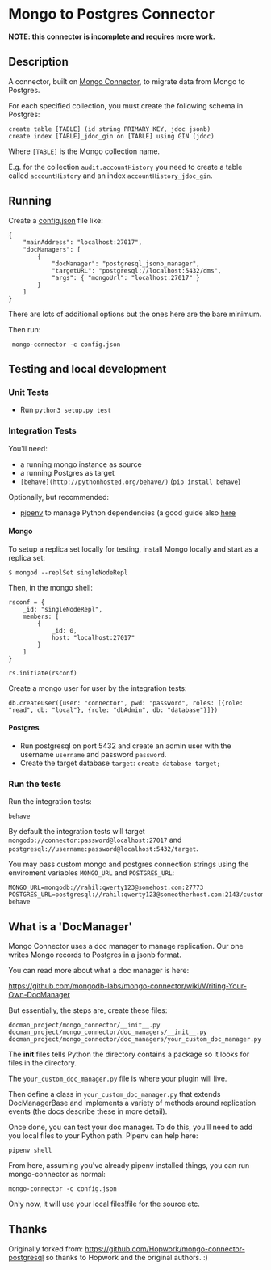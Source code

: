 # Mongo to Postgres Connector

**NOTE: this connector is incomplete and requires more work.**

## Description

A connector, built on
[Mongo Connector](https://github.com/mongodb-labs/mongo-connector),
to migrate data from Mongo to Postgres.

For each specified collection, you must create the following schema in Postgres:

    create table [TABLE] (id string PRIMARY KEY, jdoc jsonb)
    create index [TABLE]_jdoc_gin on [TABLE] using GIN (jdoc)

Where `[TABLE]` is the Mongo collection name. 

E.g. for the collection `audit.accountHistory` you need to create a table called `accountHistory` and an index `accountHistory_jdoc_gin`.

## Running

Create a
[config.json](https://github.com/mongodb-labs/mongo-connector/wiki/Configuration-Options)
file like:

    {
        "mainAddress": "localhost:27017",
        "docManagers": [
            {
                "docManager": "postgresql_jsonb_manager",
                "targetURL": "postgresql://localhost:5432/dms",
                "args": { "mongoUrl": "localhost:27017" }
            }
        ]
    }

There are lots of additional options but the ones here are the bare
minimum.

Then run:

     mongo-connector -c config.json

## Testing and local development

### Unit Tests

- Run `python3 setup.py test`

### Integration Tests

You'll need:

* a running mongo instance as source
* a running Postgres as target
* `[behave](http://pythonhosted.org/behave/)` (`pip install behave`)

Optionally, but recommended:

* [pipenv](https://docs.pipenv.org/en/latest/) to manage Python
dependencies (a good guide also
[here](http://docs.python-guide.org/en/latest/dev/virtualenvs/)

#### Mongo

To setup a replica set locally for testing, install Mongo locally and start as a replica set:

    $ mongod --replSet singleNodeRepl

Then, in the mongo shell:

    rsconf = {
        _id: "singleNodeRepl",
        members: [
            {
                _id: 0,
                host: "localhost:27017"
            }
        ]
    }

    rs.initiate(rsconf)

Create a mongo user for user by the integration tests:
    
    db.createUser({user: "connector", pwd: "password", roles: [{role: "read", db: "local"}, {role: "dbAdmin", db: "database"}]})
    
#### Postgres

* Run postgresql on port 5432 and create an admin user with the username `username` and password `password`. 
* Create the target database `target`: `create database target;`

### Run the tests

Run the integration tests: 

    behave
    
By default the integration tests will target `mongodb://connector:password@localhost:27017` and `postgresql://username:password@localhost:5432/target`.
    
You may pass custom mongo and postgres connection strings using the enviroment variables `MONGO_URL` and `POSTGRES_URL`: 
    
    MONGO_URL=mongodb://rahil:qwerty123@somehost.com:27773 POSTGRES_URL=postgresql://rahil:qwerty123@someotherhost.com:2143/customtargetdb behave
    

## What is a 'DocManager'

Mongo Connector uses a doc manager to manage replication. Our one
writes Mongo records to Postgres in a jsonb format.

You can read more about what a doc manager is here:

https://github.com/mongodb-labs/mongo-connector/wiki/Writing-Your-Own-DocManager

But essentially, the steps are, create these files:

    docman_project/mongo_connector/__init__.py
    docman_project/mongo_connector/doc_managers/__init__.py
    docman_project/mongo_connector/doc_managers/your_custom_doc_manager.py

The __init__ files tells Python the directory contains a package so it
looks for files in the directory.

The `your_custom_doc_manager.py` file is where your plugin will live.

Then define a class in `your_custom_doc_manager.py` that extends
DocManagerBase and implements a variety of methods around replication
events (the docs describe these in more detail).

Once done, you can test your doc manager. To do this, you'll need to
add you local files to your Python path. Pipenv can help here:

    pipenv shell

From here, assuming you've already pipenv installed things, you can
run mongo-connector as normal:

    mongo-connector -c config.json

Only now, it will use your local files!file for the source etc.

## Thanks

Originally forked from:
https://github.com/Hopwork/mongo-connector-postgresql so thanks to
Hopwork and the original authors. :)
